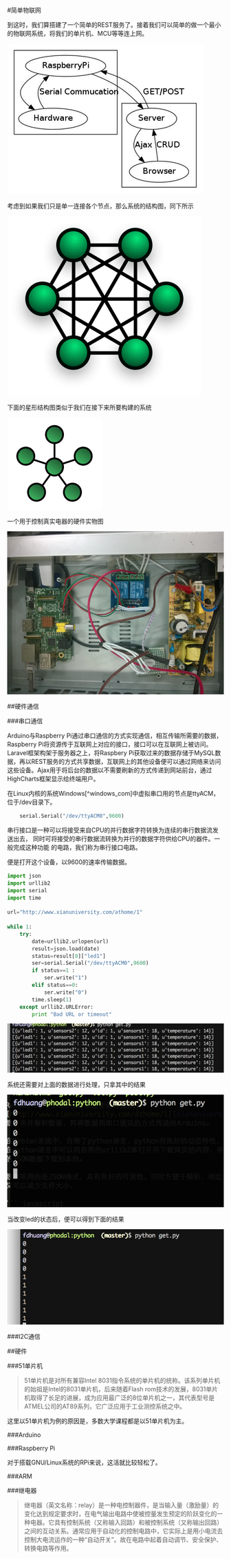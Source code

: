 
#简单物联网

到这时，我们算搭建了一个简单的REST服务了。接着我们可以简单的做一个最小的物联网系统，将我们的单片机、MCU等等连上网。

![硬件结构图](./images/arch.jpeg)

考虑到如果我们只是单一连接各个节点，那么系统的结构图，同下所示

![星形结构图](./images/fullconnected.png)

下面的星形结构图类似于我们在接下来所要构建的系统

![星形结构图](./images/star.png)

一个用于控制真实电器的硬件实物图

![简单实物图](./images/hardware.jpg)

##硬件通信

###串口通信

Arduino与Raspberry Pi通过串口通信的方式实现通信，相互传输所需要的数据，Raspberry Pi将资源传于互联网上对应的接口，接口可以在互联网上被访问。Laravel框架构架于服务器之上，将Raspbery Pi获取过来的数据存储于MySQL数
据，再以REST服务的方式共享数据，互联网上的其他设备便可以通过网络来访问这些设备。Ajax用于将后台的数据以不需要刷新的方式传递到网站前台，通过HighCharts框架显示给终端用户。

在Linux内核的系统Windows[^windows_com]中虚拟串口用的节点是ttyACM，位于/dev目录下。

``` python
    serial.Serial("/dev/ttyACM0",9600)
```

串行接口是一种可以将接受来自CPU的并行数据字符转换为连续的串行数据流发送出去，
同时可将接受的串行数据流转换为并行的数据字符供给CPU的器件。一般完成这种功能
的电路，我们称为串行接口电路。

便是打开这个设备，以9600的速率传输数据。

```python
import json
import urllib2
import serial
import time

url="http://www.xianuniversity.com/athome/1"

while 1:
    try:
        date=urllib2.urlopen(url)
        result=json.load(date)
        status=result[0]["led1"]
        ser=serial.Serial("/dev/ttyACM0",9600)
        if status==1 :
            ser.write("1")
        elif status==0:
            ser.write("0")
        time.sleep(1)
    except urllib2.URLError:
        print "Bad URL or timeout"
```

![python返回json数据](./images/getjson.png)

系统还需要对上面的数据进行处理，只拿其中的结果

![python处理完后的结果](./images/origin.png)

当改变led的状态后，便可以得到下面的结果

![改变状态后的结果](./images/change.png)

###I2C通信

##硬件

###51单片机

> 51单片机是对所有兼容Intel 8031指令系统的单片机的统称。该系列单片机的始祖是Intel的8031单片机，后来随着Flash rom技术的发展，8031单片机取得了长足的进展，成为应用最广泛的8位单片机之一，其代表型号是ATMEL公司的AT89系列，它广泛应用于工业测控系统之中。

这里以51单片机为例的原因是，多数大学课程都是以51单片机为主。

###Arduino

###Raspberry Pi

对于搭载GNU/Linux系统的RPi来说，这活就比较轻松了。

###ARM

###继电器

> 继电器（英文名称：relay）是一种电控制器件，是当输入量（激励量）的变化达到规定要求时，在电气输出电路中使被控量发生预定的阶跃变化的一种电器。它具有控制系统（又称输入回路）和被控制系统（又称输出回路）之间的互动关系。通常应用于自动化的控制电路中，它实际上是用小电流去控制大电流运作的一种“自动开关”。故在电路中起着自动调节、安全保护、转换电路等作用。




